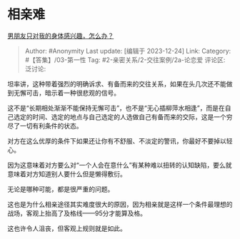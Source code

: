 # 相亲难
[男朋友只对我的身体感兴趣，怎么办？](https://www.zhihu.com/question/626477286/answer/3336181114)

> Author: #Anonymity
> Last update: [编辑于 2023-12-24]
> Link:
> Category: #【答集】/03-第一性
> Tag: #2-亲密关系/2-交往案例/2a-论恋爱
> 评论区:
> 泛讨论:

坦率讲，这种带着强烈的明确诉求、有备而来的交往关系，如果在头几次还不能做到无懈可击，暗示着一种很悲观的信号。

这不是“长期相处渐渐不能保持无懈可击”，也不是“无心插柳萍水相逢”，而是在自己选定的时间、选定的地点与自己选定的人选做自己有备而来的交际，这是一个穷尽了一切有利条件的状态。

对方在这么优厚的条件下如果还让你有不舒服、不淡定的警讯，你最好不要掉以轻心。

因为这意味着对方要么对“一个人会在意什么”有某种难以扭转的认知缺陷，要么就意味着对方知道别人要什么但是懒得敷衍。

无论是哪种可能，都是很严重的问题。

这也是为什么相亲途径其实难度很大的原因，因为相亲就是这样一个条件最理想的战场，客观上抬高了及格线——95分才能算及格。

这也许令人沮丧，但客观上规则就是如此。
